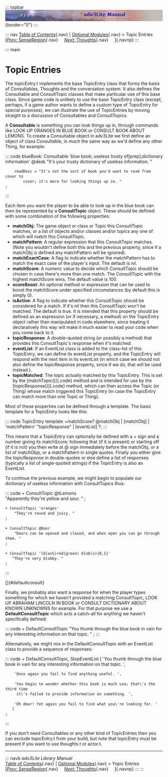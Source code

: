 ::: topbar
![](topbar.jpg){border="0"}
:::

::: nav
[Table of Contents](toc.htm){.nav} \| [Optional
Modules](optional.htm){.nav} \> Topic Entries\
[[*Prev:* SenseRegion](senseregion.htm){.nav}     [*Next:*
Thoughts](thought.htm){.nav}     ]{.navnp}
:::

::: main
# Topic Entries

The topicEntry.t implements the base TopicEntry class that forms the
basis of Consultables, Thoughts and the conversation system. It also
defines the Consultable and ConsultTopic classes that make particular
use of this base class. Since game code is unlikely to use the base
TopicEntry class (except, perhaps, if a game author wants to define a
custom type of TopicEntry for special purposes), we can illustrate the
use of TopicEntries by moving straight to a discussion of Consultables
and ConsultTopics.

A **Consultable** is something you can look things up in, through
commands like LOOK UP ORANGES IN BLUE BOOK or CONSULT BOOK ABOUT LEMONS.
To create a Consultable object in adv3Lite we first define an object of
class Consultable, in much the same way as we\'d define any other Thing,
for example:

::: code
    blueBook: Consultable 'blue book; useless trusty of[prep];dictionary information' @desk
        "It's your trusty dictionary of useless information. "
        
        readDesc = "It's not the sort of book you'd want to read from cover to
            cover; it's more for looking things up in. "
    ;
:::

Each item you want the player to be able to look up in the blue book can
then be represented by a **ConsultTopic** object. These should be
defined with some combination of the following properties:

-   **matchObj**: The game object or class or Topic this ConsultTopic
    matches, or a list of objects and/or classes and/or topics any one
    of which will match this ConsultTopic.
-   **matchPattern**: A regular expression that this ConsultTopic
    matches. (Note you wouldn\'t define both this and the previous
    property, since if a matchObj is defined any matchPattern will be
    ignored).
-   **matchExactCase**: A flag to indicate whether the matchPattern has
    to match the exact case of the player\'s input. The default is nil.
-   **matchScore**: A numeric value to decide which ConsultTopic should
    be chosen in case there\'s more than one match. The ConsultTopic
    with the highest matchScore wins. The default value is 100.
-   **scoreBoost**: An optional method or expression that can be used to
    boost the matchScore under specified circumstances (by default this
    is simply 0).
-   **isActive**: A flag to indicate whether this ConsultTopic should be
    considered for a match. If it\'s nil then this ConsultTopic won\'t
    be matched. The default is true. It is intended that this property
    should be defined as an expression (or if necessary, a method) on
    the TopicEntry object rather than manipulated in code elsewhere,
    since treating it declaratively this way will make it much easier to
    read your code when you come back to it.
-   **topicResponse**: A double-quoted string (or possibly a method)
    that provides this ConsultTopic\'s response when it\'s matched.
-   **eventList**: If an EventList class is added to the class-list of
    this TopicEntry, we can define its eventList property, and the
    TopicEntry will respond with the next item in its eventList (in
    which case we should not also define the topicResponse property,
    since if we do, that will be used instead.).
-   **topicMatched**: The topic actually matched by this TopicEntry.
    This is set by the [matchTopic()]{.code} method and is intended for
    use by the [topicResponse()]{.code} method, which can then access
    the Topic (or Thing) whose match triggered this TopicEntry (in case
    the TopicEntry can match more than one Topic or Thing).

Most of these properties can be defined through a template. The basic
template for a TopicEntry looks like this:

::: code
    TopicEntry template
       +matchScore?
       @matchObj | [matchObj] | 'matchPattern'
       "topicResponse" | [eventList] ?;
:::

This means that a TopicEntry can optionally be defined with a + sign and
a number giving its matchScore; following that (if it is present) or
starting off (if it is not) you then write at @ sign immediately before
the matchObj, or a list of matchObjs, or a matchPattern in single
quotes. Finally you either give the topicResponse in double-quotes or
else define a list of responses (typically a list of single-quoted
strings) if the TopicEntry is also an EventList.

To continue the previous example, we might begin to populate our
dictionary of useless information with ConsultTopics thus:

::: code
    + ConsultTopic @tLemons    
        "Apparently they're yellow and sour. "
    ;

    + ConsultTopic 'oranges'
        "They're round and juicy. "
    ;

    + ConsultTopic @Door
        "Doors can be opened and closed, and when open you can go through them. "
    ;

    + ConsultTopic '(black|red|green) blob(s){0,1}'
       "They're very blobby. "   
    ;
:::

[]{#defaultconsult}

Finally, we probably also want a response for when the player types
something for which we haven\'t provided a matching ConsultTopic, LOOK
UP ABRAHAM LINCOLN IN BOOK or CONSULT DICTIONARY ABOUT KNOWN UNKNOWNS
for example. For that purpose we use a **DefaultConsultTopic** which
acts a catch-all for anything we haven\'t specifically defined:

::: code
    + DefaultConsultTopic
        "You thumb through the blue book in vain for any interesting information on
        that topic. "
    ;
:::

Alternatively, we might mix in the DefaultConsultTopic with an EventList
class to provide a sequence of responses:

::: code
    + DefaultConsultTopic, StopEventList
      [
        'You thumb through the blue book in vain for any interesting information on
        that topic. ',
        
        'Once again you fail to find anything useful. ',
        
        'You begin to wonder whether this book is much use; that\'s the third time
         it\'s failed to provide information on something. ',
         
        'Oh dear! Yet again you fail to find what you\'re looking for. '    
       ]
    ;
:::

If you don\'t need Consultables or any other kind of TopicEntries then
you can exclude topicEntry.t from your build, but note that topicEntry
must be present if you want to use thoughts.t or actor.t.

------------------------------------------------------------------------

::: navb
*adv3Lite Library Manual*\
[Table of Contents](toc.htm){.nav} \| [Optional
Modules](optional.htm){.nav} \> Yopic Entries\
[[*Prev:* SenseRegion](senseregion.htm){.nav}     [*Next:*
Thoughts](thought.htm){.nav}     ]{.navnp}
:::
:::
